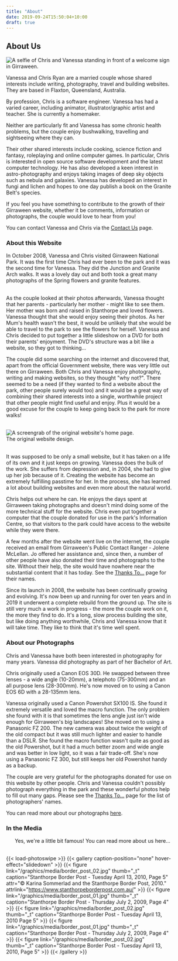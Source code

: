 ```yaml
---
title: "About"
date: 2019-09-24T15:50:04+10:00
draft: true
---
```


<div class="container text">
<div class="centre" style="width: 90%;">

<h2>About Us</h2>

<img class="image right" src="../../photos/allsorts/selfie.jpg" max-width="300px" height="auto" alt="A selfie of Chris and Vanessa standing in front of a welcome sign in Girraween." />

<p>Vanessa and Chris Ryan are a married couple whose shared interests include writing, photography, travel and building websites.  They are based in Flaxton, Queensland, Australia.</p>

<p>By profession, Chris is a software engineer.  Vanessa has had a varied career, including animator, illustrator/graphic artist and teacher.  She is currently a homemaker.</p>

<p>Neither are particularly fit and Vanessa has some chronic health problems, but the couple enjoy bushwalking, travelling and sightseeing where they can.</p>

<p>Their other shared interests include cooking, science fiction and fantasy, roleplaying and online computer games.  In particular, Chris is interested in open source software development and the latest computer technology. He has also developed a keen interest in astro-photography and enjoys taking images of deep sky objects such as nebula and galaxies. Vanessa has developed an interest in fungi and lichen and hopes to one day publish a book on the Granite Belt's species.</p>

<p>If you feel you have something to contribute to the growth of their Girraween website, whether it be comments, information or photographs, the couple would love to hear from you!</p>

<p>You can contact Vanessa and Chris via the <a href="/allsorts/contact/">Contact Us</a> page.</p>


<h3>About this Website</h3>

In October 2008, Vanessa and Chris visited Girraween National Park.  It was the first time Chris had ever been to the park and it was the second time for Vanessa. They did the Junction and Granite Arch walks. It was a lovely day out and both took a great many photographs of the Spring flowers and granite features.<br /><br />

<p>As the couple looked at their photos afterwards, Vanessa thought that her parents - particularly her mother - might like to see them.  Her mother was born and raised in Stanthorpe and loved flowers. Vanessa thought that she would enjoy seeing their photos.  As her Mum's health wasn't the best, it would be unlikely that she would be able to travel to the park to see the flowers for herself. Vanessa and Chris decided to put together a little slideshow on a DVD for both their parents' enjoyment. The DVD's structure was a bit like a website, so they got to thinking...</p>

<p>The couple did some searching on the internet and discovered that, apart from the official Government website, there was very little out there on Girraween.  Both Chris and Vanessa enjoy photography, writing and making websites, so they thought &quot;why not?&quot;.  There seemed to be a need (if they wanted to find a website about the park, other people surely would too) and it would be a great way of combining their shared interests into a single, worthwhile project that other people might find useful and enjoy.  Plus it would be a good excuse for the couple to keep going back to the park for more walks!</p>
<br />

<div class="imagecontainer" style="max-width:854px; margin-left: auto; margin-right: auto;">
     <img class="captionedimage" src="../../photos/allsorts/original_website.jpg" max-width="854px" height="auto" alt="A screengrab of the original website's home page." />
     <div class="caption" style="width: 100%;">
          The original website design.<br /><br />
     </div >
</div>


<p class="afterimage">It was supposed to be only a small website, but it has taken on a life of its own and it just keeps on growing. Vanessa does the bulk of the work. She suffers from depression and, in 2004, she had to give up her job because of it. Creating the website has become an extremely fulfilling passtime for her.  In the process, she has learned a lot about building websites and even more about the natural world. </p>

<p>Chris helps out where he can.  He enjoys the days spent at Girraween taking photographs and doesn't mind doing some of the more technical stuff for the website.  Chris even put together a computer that the couple donated for use in the park's Information Centre, so that visitors to the park could have access to the website while they were there.</p>

<p>A few months after the website went live on the internet, the couple received an email from Girraween's Public Contact Ranger - Jolene McLellan.  Jo offered her assistance and, since then, a number of other people have also donated their time and photographs to the site.  Without their help, the site would have nowhere near the substantial content that it has today.  See the <a href="/allsorts/thanks/">Thanks To...</a> page for their names.</p>

<p>Since its launch in 2008, the website has been continually growing and evolving. It's now been up and running for over ten years and in 2019 it underwent a complete rebuild from the ground up. The site is still very much a work in progress - the more the couple work on it, the more they find to do.  It's a long, slow process building the site, but like doing anything worthwhile, Chris and Vanessa know that it will take time.  They like to think that it's time well spent.</p>

<h3>About our Photographs</h3>

<p>Chris and Vanessa have both been interested in photography for many years.  Vanessa did photography as part of her Bachelor of Art.</p>

<p>Chris originally used a Canon EOS 30D.  He swapped between three lenses - a wide angle (10-20mm), a telephoto (75-300mm) and an all purpose lens (28-300mm).  He's now moved on to using a Canon EOS 6D with a 28-135mm lens.</p>

<p>Vanessa originally used a Canon Powershot SX100 IS.  She found it extremely versatile and loved the macro function.  The only problem she found with it is that sometimes the lens angle just isn't wide enough for Girraween's big landscapes!  She moved on to using a Panasonic FZ 200.  The new camera was about twice the weight of the old compact but it was still much lighter and easier to handle than a DSLR. She found the macro function wasn't quite as good as the old Powershot, but it had a much better zoom and wide angle and was better in low light, so it was a fair trade-off.  She's now using a Panasonic FZ 300, but still keeps her old Powershot handy as a backup.</p>

<p>The couple are very grateful for the photographs donated for use on this website by other people. Chris and Vanessa couldn't possibly photograph everything in the park and these wonderful photos help to fill out many gaps.  Please see the <a href="/allsorts/thanks/">Thanks To...</a> page for the list of photographers' names.</p>

<p>You can read more about our photographs <a href="/allsorts/photos/">here</a>.</p>

<h3>In the Media</h3>

&nbsp;&nbsp;&nbsp;&nbsp;&nbsp;&nbsp;Yes, we're a little bit famous!  You can read more about us here...<br /><br />

{{< load-photoswipe >}}
{{< gallery caption-position="none" hover-effect="slidedown" >}}
{{< figure link="/graphics/media/border_post_02.jpg" thumb="_t" caption="Stanthorpe Border Post - Tuesday April 13, 2010, Page 5" attr="&copy; Karina Sommerlad and the Stanthorpe Border Post, 2010." attrlink="https://www.stanthorpeborderpost.com.au/" >}}
{{< figure link="/graphics/media/border_post_01.jpg" thumb="_t" caption="Stanthorpe Border Post - Thursday July 2, 2009, Page 4" >}}
{{< figure link="/graphics/media/border_post_02.jpg" thumb="_t" caption="Stanthorpe Border Post - Tuesday April 13, 2010 Page 5" >}}
{{< figure link="/graphics/media/border_post_01.jpg" thumb="_t" caption="Stanthorpe Border Post - Thursday July 2, 2009, Page 4" >}}
{{< figure link="/graphics/media/border_post_02.jpg" thumb="_t" caption="Stanthorpe Border Post - Tuesday April 13, 2010, Page 5" >}}
{{< /gallery >}}

</div>
